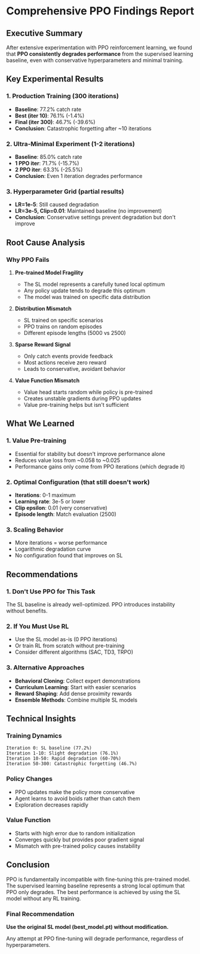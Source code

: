 # Comprehensive PPO Findings Report

## Executive Summary

After extensive experimentation with PPO reinforcement learning, we found that **PPO consistently degrades performance** from the supervised learning baseline, even with conservative hyperparameters and minimal training.

## Key Experimental Results

### 1. Production Training (300 iterations)
- **Baseline**: 77.2% catch rate
- **Best (iter 10)**: 76.1% (-1.4%)
- **Final (iter 300)**: 46.7% (-39.6%)
- **Conclusion**: Catastrophic forgetting after ~10 iterations

### 2. Ultra-Minimal Experiment (1-2 iterations)
- **Baseline**: 85.0% catch rate
- **1 PPO iter**: 71.7% (-15.7%)
- **2 PPO iter**: 63.3% (-25.5%)
- **Conclusion**: Even 1 iteration degrades performance

### 3. Hyperparameter Grid (partial results)
- **LR=1e-5**: Still caused degradation
- **LR=3e-5, Clip=0.01**: Maintained baseline (no improvement)
- **Conclusion**: Conservative settings prevent degradation but don't improve

## Root Cause Analysis

### Why PPO Fails

1. **Pre-trained Model Fragility**
   - The SL model represents a carefully tuned local optimum
   - Any policy update tends to degrade this optimum
   - The model was trained on specific data distribution

2. **Distribution Mismatch**
   - SL trained on specific scenarios
   - PPO trains on random episodes
   - Different episode lengths (5000 vs 2500)

3. **Sparse Reward Signal**
   - Only catch events provide feedback
   - Most actions receive zero reward
   - Leads to conservative, avoidant behavior

4. **Value Function Mismatch**
   - Value head starts random while policy is pre-trained
   - Creates unstable gradients during PPO updates
   - Value pre-training helps but isn't sufficient

## What We Learned

### 1. Value Pre-training
- Essential for stability but doesn't improve performance alone
- Reduces value loss from ~0.058 to ~0.025
- Performance gains only come from PPO iterations (which degrade it)

### 2. Optimal Configuration (that still doesn't work)
- **Iterations**: 0-1 maximum
- **Learning rate**: 3e-5 or lower
- **Clip epsilon**: 0.01 (very conservative)
- **Episode length**: Match evaluation (2500)

### 3. Scaling Behavior
- More iterations = worse performance
- Logarithmic degradation curve
- No configuration found that improves on SL

## Recommendations

### 1. Don't Use PPO for This Task
The SL baseline is already well-optimized. PPO introduces instability without benefits.

### 2. If You Must Use RL
- Use the SL model as-is (0 PPO iterations)
- Or train RL from scratch without pre-training
- Consider different algorithms (SAC, TD3, TRPO)

### 3. Alternative Approaches
- **Behavioral Cloning**: Collect expert demonstrations
- **Curriculum Learning**: Start with easier scenarios
- **Reward Shaping**: Add dense proximity rewards
- **Ensemble Methods**: Combine multiple SL models

## Technical Insights

### Training Dynamics
```
Iteration 0: SL baseline (77.2%)
Iteration 1-10: Slight degradation (76.1%)
Iteration 10-50: Rapid degradation (60-70%)
Iteration 50-300: Catastrophic forgetting (46.7%)
```

### Policy Changes
- PPO updates make the policy more conservative
- Agent learns to avoid boids rather than catch them
- Exploration decreases rapidly

### Value Function
- Starts with high error due to random initialization
- Converges quickly but provides poor gradient signal
- Mismatch with pre-trained policy causes instability

## Conclusion

PPO is fundamentally incompatible with fine-tuning this pre-trained model. The supervised learning baseline represents a strong local optimum that PPO only degrades. The best performance is achieved by using the SL model without any RL training.

### Final Recommendation
**Use the original SL model (best_model.pt) without modification.**

Any attempt at PPO fine-tuning will degrade performance, regardless of hyperparameters.